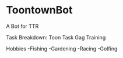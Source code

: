 # ToontownBot
A Bot for TTR


Task Breakdown:
Toon Task
Gag Training


Hobbies
-Fishing
-Gardening
-Racing
-Golfing
